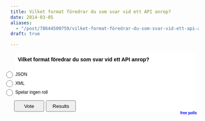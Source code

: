```yaml
---
title: Vilket format föredrar du som svar vid ett API anrop?
date: 2014-03-05
aliases:
  - "/post/78644500759/vilket-format-föredrar-du-som-svar-vid-ett-api-anrop"
draft: true

---
```


<style>#qp_main71210 .qp_btna:hover input {width:80px}</style>
<div id="qp_main71210" style="margin:10px;padding:0px;padding-bottom:2px;background-color:rgb(255,255,255)"><div style="border-radius:6px;font-family:Arial;font-size:14px;font-weight:bold;color:rgb(0,0,0);margin-bottom:10px"><div style="padding:10px">Vilket format föredrar du som svar vid ett API anrop?</div></div><form id="qp_form71210" action="http://www.poll-maker.com/results71210xa2215578-3" method="post" target="_blank" style="display:inline;margin:0px;padding:0px"><div style="border-radius:6px;color:rgb(0,0,0)"><div style="display:block;font-family:Arial;font-size:12px;color:rgb(0,0,0);padding-top:5px;padding-bottom:5px;clear:both;cursor:pointer;cursor:hand"><input style="float:left;width:25px;margin-left:-25px;margin-top:-1px;padding:0px;height:18px" name="qp_v71210" type="radio" value="1">JSON</div><div style="display:block;font-family:Arial;font-size:12px;color:rgb(0,0,0);padding-top:5px;padding-bottom:5px;clear:both;cursor:pointer;cursor:hand"><input style="float:left;width:25px;margin-left:-25px;margin-top:-1px;padding:0px;height:18px" name="qp_v71210" type="radio" value="2">XML</div><div style="display:block;font-family:Arial;font-size:12px;color:rgb(0,0,0);padding-top:5px;padding-bottom:5px;clear:both;cursor:pointer;cursor:hand"><input style="float:left;width:25px;margin-left:-25px;margin-top:-1px;padding:0px;height:18px" name="qp_v71210" type="radio" value="3">Spelar ingen roll</div></div><div style="padding-top:10px;clear:both"><a class="qp_btna" href="#"><input name="qp_b71210" style="width:80px;height:30px;margin-right:5px;cursor:pointer;cursor:hand" type="submit" value="Vote"></a><a class="qp_btna" href="#"><input name="qp_b71210" style="width:80px;height:30px;margin-right:5px;cursor:pointer;cursor:hand" type="submit" value="Results"></a></div><a id="qp_a71210" style="float:right;font-family:Arial;font-size:10px;color:blue;font-weight:bold;text-decoration:none;margin-top:-2px;margin-right:-5px" href="http://www.poll-maker.com">free polls</a></form></div><script src="http://scripts.poll-maker.com/3012/scpolls.js" language="javascript"></script>
 
